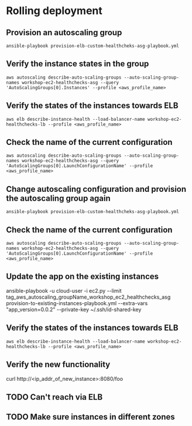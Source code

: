 # Rolling deployment

## Provision an autoscaling group

```
ansible-playbook provision-elb-custom-healthcheks-asg-playbook.yml
```

## Verify the instance states in the group
```
aws autoscaling describe-auto-scaling-groups --auto-scaling-group-names workshop-ec2-healthchecks-asg --query 'AutoScalingGroups[0].Instances' --profile <aws_profile_name>
```


## Verify the states of the instances towards ELB
```
aws elb describe-instance-health --load-balancer-name workshop-ec2-healthchecks-lb --profile <aws_profile_name> 
```

## Check the name of the current configuration
```
aws autoscaling describe-auto-scaling-groups --auto-scaling-group-names workshop-ec2-healthchecks-asg --query 'AutoScalingGroups[0].LaunchConfigurationName' --profile <aws_profile_name>
```

## Change autoscaling configuration and provision the autoscaling group again
```
ansible-playbook provision-elb-custom-healthcheks-asg-playbook.yml
```

## Check the name of the current configuration
```
aws autoscaling describe-auto-scaling-groups --auto-scaling-group-names workshop-ec2-healthchecks-asg --query 'AutoScalingGroups[0].LaunchConfigurationName' --profile <aws_profile_name>
```

## Update the app on the existing instances
ansible-playbook -u cloud-user -i ec2.py --limit tag_aws_autoscaling_groupName_workshop_ec2_healthchecks_asg  provision-to-existing-instances-playbook.yml --extra-vars "app_version=0.0.2" --private-key ~/.ssh/id-shared-key

## Verify the states of the instances towards ELB
```
aws elb describe-instance-health --load-balancer-name workshop-ec2-healthchecks-lb --profile <aws_profile_name> 
```

## Verify the new functionality
curl http://<ip_addr_of_new_instance>:8080/foo

## TODO Can't reach via ELB
## TODO Make sure instances in different zones 
 

